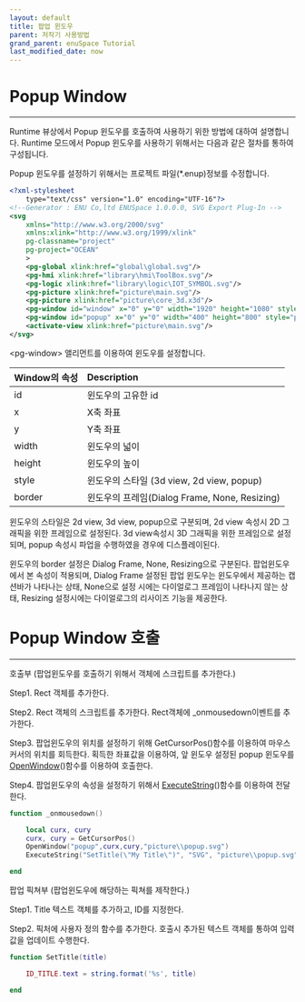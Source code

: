 ```yaml
---
layout: default
title: 팝업 윈도우
parent: 저작기 사용방법
grand_parent: enuSpace Tutorial
last_modified_date: now
---
```


# Popup Window

---

Runtime 뷰상에서 Popup 윈도우를 호출하여 사용하기 위한 방법에 대하여 설명합니다. Runtime 모드에서 Popup 윈도우를 사용하기 위해서는 다음과 같은 절차를 통하여 구성됩니다.

Popup 윈도우를 설정하기 위해서는 프로젝트 파일\(\*.enup\)정보를 수정합니다.

```svg
<?xml-stylesheet 
    type="text/css" version="1.0" encoding="UTF-16"?>
<!--Generator : ENU Co,ltd ENUSpace 1.0.0.0, SVG Export Plug-In -->
<svg 
    xmlns="http://www.w3.org/2000/svg"
    xmlns:xlink="http://www.w3.org/1999/xlink"
    pg-classname="project"
    pg-project="OCEAN"
    > 
    <pg-global xlink:href="global\global.svg"/>
    <pg-hmi xlink:href="library\hmi\ToolBox.svg"/>
    <pg-logic xlink:href="library\logic\IOT_SYMBOL.svg"/>
    <pg-picture xlink:href="picture\main.svg"/>
    <pg-picture xlink:href="picture\core_3d.x3d"/>
    <pg-window id="window" x="0" y="0" width="1920" height="1080" style="2d view" border="Dialog Frame" xlink:href="picture\main.svg"/>
    <pg-window id="popup" x="0" y="0" width="400" height="800" style="popup" border="none" xlink:href=""/>
    <activate-view xlink:href="picture\main.svg"/>
</svg>
```

&lt;pg-window&gt; 앨리먼트를 이용하여 윈도우를 설정합니다.

| Window의 속성 | Description |
| :--- | :--- |
| id | 윈도우의 고유한 id |
| x | X축 좌표 |
| y | Y축 좌표 |
| width | 윈도우의 넓이 |
| height | 윈도우의 높이 |
| style | 윈도우의 스타일 \(3d view, 2d view, popup\) |
| border | 윈도우의 프레임\(Dialog Frame, None, Resizing\) |

윈도우의 스타일은 2d view, 3d view, popup으로 구분되며, 2d view 속성시 2D 그래픽을 위한 프레임으로 설정된다. 3d view속성시 3D 그래픽을 위한 프레임으로 설정되며, popup 속성시 파업을 수행하였을 경우에 디스플레이된다.

윈도우의 border 설정은 Dialog Frame, None, Resizing으로 구분된다. 팝업윈도우에서 본 속성이 적용되며, Dialog Frame 설정된 팝업 윈도우는 윈도우에서 제공하는 캡션바가 나타나는 상태, None으로 설정 시에는 다이얼로그 프레임이 나타나지 않는 상태, Resizing 설정시에는 다이얼로그의 리사이즈 기능을 제공한다.

# Popup Window 호출

---

호출부 \(팝업윈도우를 호출하기 위해서 객체에 스크립트를 추가한다.\)

Step1. Rect 객체를 추가한다.

Step2. Rect 객체의 스크립트를 추가한다. Rect객체에 \_onmousedown이벤트를 추가한다.

Step3. 팝업윈도우의 위치를 설정하기 위해 GetCursorPos\(\)함수를 이용하여 마우스 커서의 위치를 회득한다. 획득한 좌표값을 이용하여, 앞 윈도우 설정된 popup 윈도우를 [OpenWindow](/ScriptAPI/OpenWindow.html)\(\)함수를 이용하여 호출한다.

Step4. 팝업윈도우의 속성을 설정하기 위해서 [ExecuteString](/ScriptAPI/ExecuteString.html)\(\)함수를 이용하여 전달한다. 

```lua
function _onmousedown()

    local curx, cury
    curx, cury = GetCursorPos()
    OpenWindow("popup",curx,cury,"picture\\popup.svg")
    ExecuteString("SetTitle(\"My Title\")", "SVG", "picture\\popup.svg")

end
```

팝업 픽쳐부 \(팝업윈도우에 해당하는 픽쳐를 제작한다.\)

Step1. Title 텍스트 객체를 추가하고, ID를 지정한다.

Step2. 픽처에 사용자 정의 함수를 추가한다. 호출시 추가된 텍스트 객체를 통하여 입력값을 업데이트 수행한다.

```lua
function SetTitle(title)

    ID_TITLE.text = string.format('%s', title)

end
```



